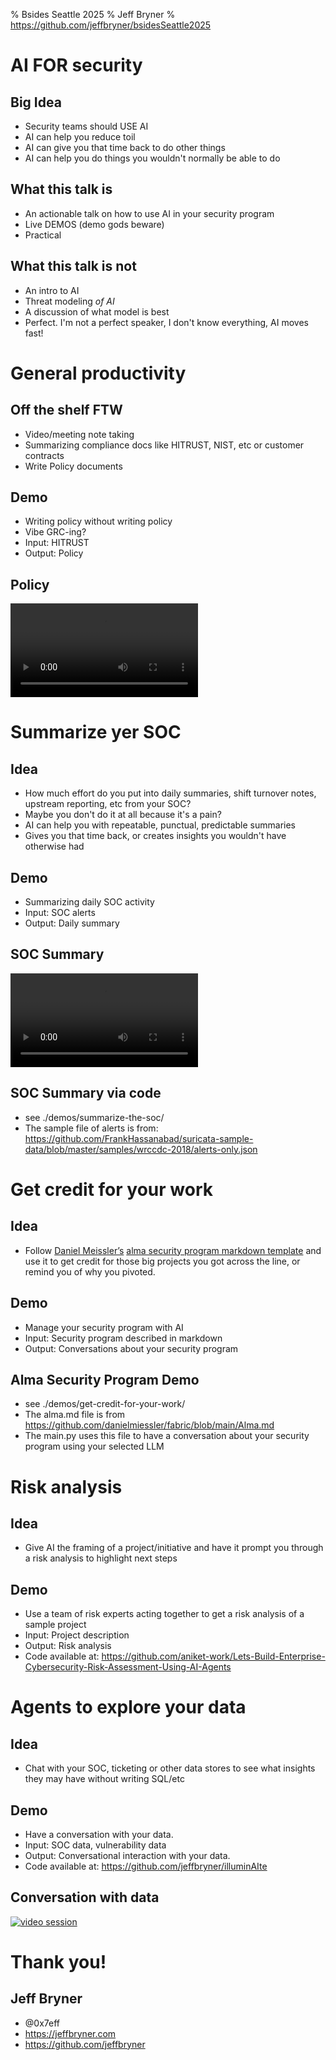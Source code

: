 % Bsides Seattle 2025
% Jeff Bryner
% https://github.com/jeffbryner/bsidesSeattle2025

# AI FOR security

## Big Idea

- Security teams should USE AI
- AI can help you reduce toil
- AI can give you that time back to do other things
- AI can help you do things you wouldn't normally be able to do

## What this talk is
- An actionable talk on how to use AI in your security program
- Live DEMOS (demo gods beware)
- Practical

## What this talk is not
- An intro to AI
- Threat modeling *of AI*
- A discussion of what model is best
- Perfect. I'm not a perfect speaker, I don't know everything, AI moves fast!


# General productivity

## Off the shelf FTW

- Video/meeting note taking
- Summarizing compliance docs like HITRUST, NIST, etc or customer contracts
- Write Policy documents

## Demo
- Writing policy without writing policy
- Vibe GRC-ing? 
- Input: HITRUST
- Output: Policy

## Policy
 ![](./demos/HITRUST-policy-writing.mp4)

# Summarize yer SOC

## Idea 

- How much effort do you put into daily summaries, shift turnover notes, upstream reporting, etc from your SOC? 
- Maybe you don't do it at all because it's a pain? 
- AI can help you with repeatable, punctual, predictable summaries
- Gives you that time back, or creates insights you wouldn't have otherwise had

## Demo
- Summarizing daily SOC activity
- Input: SOC alerts
- Output: Daily summary

## SOC Summary
 ![](./demos/AlertSummary.mp4)

## SOC Summary via code
- see ./demos/summarize-the-soc/
- The sample file of alerts is from: https://github.com/FrankHassanabad/suricata-sample-data/blob/master/samples/wrccdc-2018/alerts-only.json

# Get credit for your work

## Idea

- Follow [Daniel Meissler’s](https://danielmiessler.com/blog/fabric-origin-story) [alma security program markdown template](https://github.com/danielmiessler/fabric/blob/main/Alma.md) and use it to get credit for those big projects you got across the line, or remind you of why you pivoted.

## Demo
- Manage your security program with AI
- Input: Security program described in markdown
- Output: Conversations about your security program

## Alma Security Program Demo
- see ./demos/get-credit-for-your-work/
- The alma.md file is from https://github.com/danielmiessler/fabric/blob/main/Alma.md
- The main.py uses this file to have a conversation about your security program using your selected LLM


# Risk analysis

## Idea

- Give AI the framing of a project/initiative and have it prompt you through a risk analysis to highlight next steps

## Demo
- Use a team of risk experts acting together to get a risk analysis of a sample project
- Input: Project description
- Output: Risk analysis
- Code available at: https://github.com/aniket-work/Lets-Build-Enterprise-Cybersecurity-Risk-Assessment-Using-AI-Agents

# Agents to explore your data

## Idea

- Chat with your SOC, ticketing or other data stores to see what insights they may have without writing SQL/etc

## Demo
- Have a conversation with your data.
- Input: SOC data, vulnerability data
- Output: Conversational interaction with your data.
- Code available at: https://github.com/jeffbryner/illuminAIte

## Conversation with data
[![video session](https://img.youtube.com/vi/KnX_4-sD7Hg/0.jpg)](https://www.youtube.com/watch?v=KnX_4-sD7Hg)





# Thank you!
## Jeff Bryner
- @0x7eff
- https://jeffbryner.com
- https://github.com/jeffbryner
